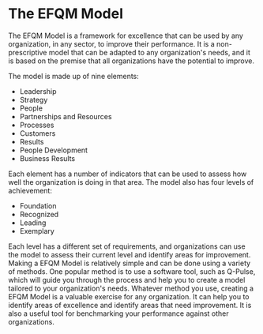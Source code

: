 # The EFQM Model

The EFQM Model is a framework for excellence that can be used by any organization, in any sector, to improve their performance. It is a non-prescriptive model that can be adapted to any organization's needs, and it is based on the premise that all organizations have the potential to improve. 

The model is made up of nine elements: 
- Leadership 
- Strategy 
- People 
- Partnerships and Resources 
- Processes 
- Customers 
- Results 
- People Development 
- Business Results 
  
Each element has a number of indicators that can be used to assess how well the organization is doing in that area. The model also has four levels of achievement: 

- Foundation 
- Recognized 
- Leading 
- Exemplary 

Each level has a different set of requirements, and organizations can use the model to assess their current level and identify areas for improvement. Making a EFQM Model is relatively simple and can be done using a variety of methods. One popular method is to use a software tool, such as Q-Pulse, which will guide you through the process and help you to create a model tailored to your organization's needs. Whatever method you use, creating a EFQM Model is a valuable exercise for any organization. It can help you to identify areas of excellence and identify areas that need improvement. It is also a useful tool for benchmarking your performance against other organizations.
